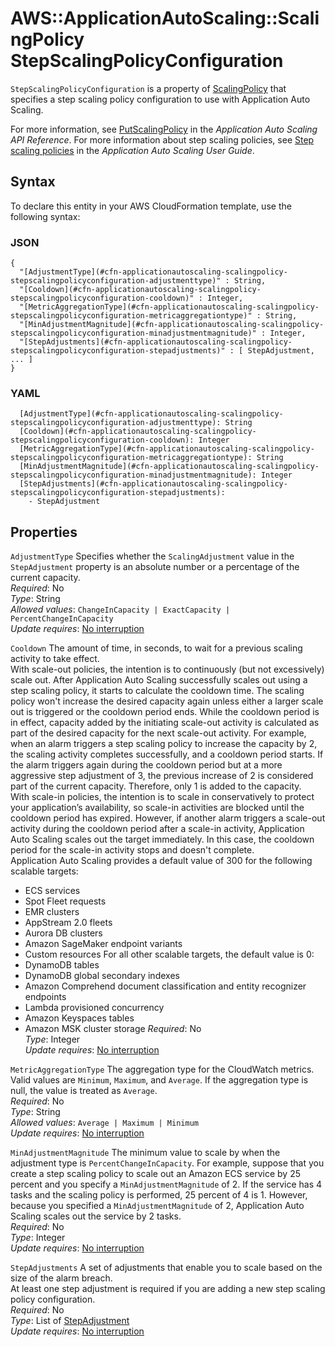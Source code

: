 # AWS::ApplicationAutoScaling::ScalingPolicy StepScalingPolicyConfiguration<a name="aws-properties-applicationautoscaling-scalingpolicy-stepscalingpolicyconfiguration"></a>

 `StepScalingPolicyConfiguration` is a property of [ScalingPolicy](https://docs.aws.amazon.com/AWSCloudFormation/latest/UserGuide/aws-resource-applicationautoscaling-scalingpolicy.html) that specifies a step scaling policy configuration to use with Application Auto Scaling\. 

For more information, see [PutScalingPolicy](https://docs.aws.amazon.com/autoscaling/application/APIReference/API_PutScalingPolicy.html) in the *Application Auto Scaling API Reference*\. For more information about step scaling policies, see [Step scaling policies](https://docs.aws.amazon.com/autoscaling/application/userguide/application-auto-scaling-step-scaling-policies.html) in the *Application Auto Scaling User Guide*\.

## Syntax<a name="aws-properties-applicationautoscaling-scalingpolicy-stepscalingpolicyconfiguration-syntax"></a>

To declare this entity in your AWS CloudFormation template, use the following syntax:

### JSON<a name="aws-properties-applicationautoscaling-scalingpolicy-stepscalingpolicyconfiguration-syntax.json"></a>

```
{
  "[AdjustmentType](#cfn-applicationautoscaling-scalingpolicy-stepscalingpolicyconfiguration-adjustmenttype)" : String,
  "[Cooldown](#cfn-applicationautoscaling-scalingpolicy-stepscalingpolicyconfiguration-cooldown)" : Integer,
  "[MetricAggregationType](#cfn-applicationautoscaling-scalingpolicy-stepscalingpolicyconfiguration-metricaggregationtype)" : String,
  "[MinAdjustmentMagnitude](#cfn-applicationautoscaling-scalingpolicy-stepscalingpolicyconfiguration-minadjustmentmagnitude)" : Integer,
  "[StepAdjustments](#cfn-applicationautoscaling-scalingpolicy-stepscalingpolicyconfiguration-stepadjustments)" : [ StepAdjustment, ... ]
}
```

### YAML<a name="aws-properties-applicationautoscaling-scalingpolicy-stepscalingpolicyconfiguration-syntax.yaml"></a>

```
  [AdjustmentType](#cfn-applicationautoscaling-scalingpolicy-stepscalingpolicyconfiguration-adjustmenttype): String
  [Cooldown](#cfn-applicationautoscaling-scalingpolicy-stepscalingpolicyconfiguration-cooldown): Integer
  [MetricAggregationType](#cfn-applicationautoscaling-scalingpolicy-stepscalingpolicyconfiguration-metricaggregationtype): String
  [MinAdjustmentMagnitude](#cfn-applicationautoscaling-scalingpolicy-stepscalingpolicyconfiguration-minadjustmentmagnitude): Integer
  [StepAdjustments](#cfn-applicationautoscaling-scalingpolicy-stepscalingpolicyconfiguration-stepadjustments): 
    - StepAdjustment
```

## Properties<a name="aws-properties-applicationautoscaling-scalingpolicy-stepscalingpolicyconfiguration-properties"></a>

`AdjustmentType`  <a name="cfn-applicationautoscaling-scalingpolicy-stepscalingpolicyconfiguration-adjustmenttype"></a>
Specifies whether the `ScalingAdjustment` value in the `StepAdjustment` property is an absolute number or a percentage of the current capacity\.   
*Required*: No  
*Type*: String  
*Allowed values*: `ChangeInCapacity | ExactCapacity | PercentChangeInCapacity`  
*Update requires*: [No interruption](https://docs.aws.amazon.com/AWSCloudFormation/latest/UserGuide/using-cfn-updating-stacks-update-behaviors.html#update-no-interrupt)

`Cooldown`  <a name="cfn-applicationautoscaling-scalingpolicy-stepscalingpolicyconfiguration-cooldown"></a>
The amount of time, in seconds, to wait for a previous scaling activity to take effect\.   
With scale\-out policies, the intention is to continuously \(but not excessively\) scale out\. After Application Auto Scaling successfully scales out using a step scaling policy, it starts to calculate the cooldown time\. The scaling policy won't increase the desired capacity again unless either a larger scale out is triggered or the cooldown period ends\. While the cooldown period is in effect, capacity added by the initiating scale\-out activity is calculated as part of the desired capacity for the next scale\-out activity\. For example, when an alarm triggers a step scaling policy to increase the capacity by 2, the scaling activity completes successfully, and a cooldown period starts\. If the alarm triggers again during the cooldown period but at a more aggressive step adjustment of 3, the previous increase of 2 is considered part of the current capacity\. Therefore, only 1 is added to the capacity\.  
With scale\-in policies, the intention is to scale in conservatively to protect your application’s availability, so scale\-in activities are blocked until the cooldown period has expired\. However, if another alarm triggers a scale\-out activity during the cooldown period after a scale\-in activity, Application Auto Scaling scales out the target immediately\. In this case, the cooldown period for the scale\-in activity stops and doesn't complete\.  
Application Auto Scaling provides a default value of 300 for the following scalable targets:  
+ ECS services
+ Spot Fleet requests
+ EMR clusters
+ AppStream 2\.0 fleets
+ Aurora DB clusters
+ Amazon SageMaker endpoint variants
+ Custom resources
For all other scalable targets, the default value is 0:  
+ DynamoDB tables
+ DynamoDB global secondary indexes
+ Amazon Comprehend document classification and entity recognizer endpoints
+ Lambda provisioned concurrency
+ Amazon Keyspaces tables
+ Amazon MSK cluster storage
*Required*: No  
*Type*: Integer  
*Update requires*: [No interruption](https://docs.aws.amazon.com/AWSCloudFormation/latest/UserGuide/using-cfn-updating-stacks-update-behaviors.html#update-no-interrupt)

`MetricAggregationType`  <a name="cfn-applicationautoscaling-scalingpolicy-stepscalingpolicyconfiguration-metricaggregationtype"></a>
The aggregation type for the CloudWatch metrics\. Valid values are `Minimum`, `Maximum`, and `Average`\. If the aggregation type is null, the value is treated as `Average`\.  
*Required*: No  
*Type*: String  
*Allowed values*: `Average | Maximum | Minimum`  
*Update requires*: [No interruption](https://docs.aws.amazon.com/AWSCloudFormation/latest/UserGuide/using-cfn-updating-stacks-update-behaviors.html#update-no-interrupt)

`MinAdjustmentMagnitude`  <a name="cfn-applicationautoscaling-scalingpolicy-stepscalingpolicyconfiguration-minadjustmentmagnitude"></a>
The minimum value to scale by when the adjustment type is `PercentChangeInCapacity`\. For example, suppose that you create a step scaling policy to scale out an Amazon ECS service by 25 percent and you specify a `MinAdjustmentMagnitude` of 2\. If the service has 4 tasks and the scaling policy is performed, 25 percent of 4 is 1\. However, because you specified a `MinAdjustmentMagnitude` of 2, Application Auto Scaling scales out the service by 2 tasks\.  
*Required*: No  
*Type*: Integer  
*Update requires*: [No interruption](https://docs.aws.amazon.com/AWSCloudFormation/latest/UserGuide/using-cfn-updating-stacks-update-behaviors.html#update-no-interrupt)

`StepAdjustments`  <a name="cfn-applicationautoscaling-scalingpolicy-stepscalingpolicyconfiguration-stepadjustments"></a>
A set of adjustments that enable you to scale based on the size of the alarm breach\.  
At least one step adjustment is required if you are adding a new step scaling policy configuration\.  
*Required*: No  
*Type*: List of [StepAdjustment](aws-properties-applicationautoscaling-scalingpolicy-stepscalingpolicyconfiguration-stepadjustment.md)  
*Update requires*: [No interruption](https://docs.aws.amazon.com/AWSCloudFormation/latest/UserGuide/using-cfn-updating-stacks-update-behaviors.html#update-no-interrupt)